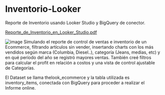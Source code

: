 # Inventorio-Looker
Reporte de Inventorio usando Looker Studio y BigQuery de conector.

[Reporte_de_Inventorio_en_Looker_Studio.pdf](https://github.com/nbassano/Inventorio-Looker/files/10965388/Reporte_de_Inventorio_en_Looker_Studio.pdf)

![image](https://user-images.githubusercontent.com/82615696/224928484-95712104-4c94-4268-ad3b-a97b1544e9e7.png)
Simulando el reporte de control de ventas e inventorio de un Ecommerce, filtrando artículos sin vender, insertando charts con los más vendidos según marca (Columbia, Diesel..), categoría (Jeans, medias, etc) y en qué período del año se registró mayores ventas. También creé filtros para calcular el profit en relación a costos y una vista de control ajustable de Categorías.

El Dataset se llama thelook_ecommerce y la tabla utilizada es inventory_items, conectada con BigQuery para proceder a realizar el Informe online.
